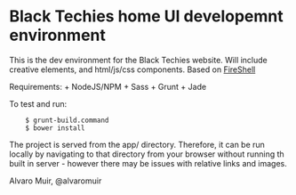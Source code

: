 # Black Techies home UI developemnt environment

This is the dev environment for the Black Techies website. Will include creative elements, and html/js/css components.
Based on [FireShell](http://getfireshell.com/)

Requirements:
	+ NodeJS/NPM
	+ Sass
	+ Grunt
	+ Jade

To test and run:

```
	$ grunt-build.command
	$ bower install
```

The project is served from the app/ directory. Therefore, it can be run locally by navigating to that directory from your browser without running th built in server - however there may be issues with relative links and images.


Alvaro Muir, @alvaromuir